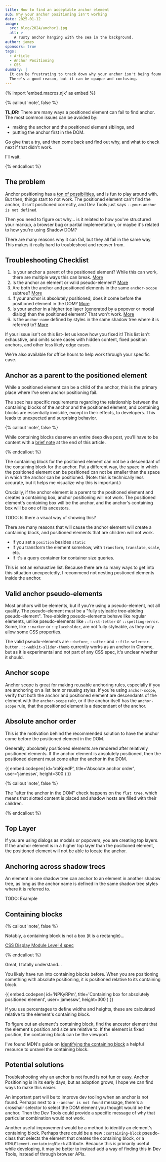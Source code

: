 ```yaml
---
title: How to find an acceptable anchor element
sub: Why your anchor positioning isn't working
date: 2025-01-12
image:
  src: blog/2024/anchor1.jpg
  alt: >
    A rusty anchor hanging with the sea in the background.
author: james
sponsors: true
tags:
  - Article
  - Anchor Positioning
  - CSS
summary: |
  It can be frustrating to track down why your anchor isn't being found.
  There's a good reason, but it can be opaque and confusing.
---
```


{% import 'embed.macros.njk' as embed %}

{% callout 'note', false %}

**TL;DR:** There are many ways a positioned element can fail to find anchor. The
most common issues can be avoided by:

- making the anchor and the positioned element siblings, and
- putting the anchor first in the DOM.

Go give that a try, and then come back and find out why, and what to check next if that didn't work.

I'll wait.

{% endcallout %}

## The problem

Anchor positioning has a [ton of
possibilities](../2024/anchor-position-yearbook.md), and is fun to play around
with. But then, things start to not work. The positioned element can't find the
anchor, it isn't positioned correctly, and Dev Tools just says `--your-anchor is
not defined`.

Then you need to figure out why... is it related to how you've structured your
markup, a browser bug or partial implementation, or maybe it's related to how
you're using Shadow DOM?

There are many reasons why it can fail, but they all fail in the same way. This
makes it really hard to troubleshoot and recover from.

## Troubleshooting Checklist

1. Is your anchor a parent of the positioned element? While this can work, there
   are multiple ways this can break.
   [More](#anchor-as-a-parent-to-the-positioned-element)
1. Is the anchor an element or valid pseudo-element?
   [More](#valid-anchor-pseudo-elements)
1. Are both the anchor and positioned elements in the same `anchor-scope`
   subtree? [More](#anchor-scope)
1. If your anchor is absolutely positioned, does it come before the positioned
   element in the DOM? [More](#absolute-anchor-order)
1. Is your anchor in a higher top layer (generated by a popover or modal dialog)
   than the positioned element? That won't work. [More](#top-layer)
1. Is the `anchor-name` defined by styles in the same shadow tree where it is
   referred to? [More](#anchoring-across-shadow-trees)

If your issue isn't on this list- let us know how you fixed it! This list isn't
exhaustive, and omits some cases with hidden content, fixed position anchors,
and other less likely edge cases.

We're also available for office hours to help work through your specific case.

## Anchor as a parent to the positioned element

While a positioned element can be a child of the anchor, this is the primary
place where I've seen anchor positioning fail.

The spec has specific requirements regarding the relationship between the
containing blocks of the anchor and the positioned element, and containing
blocks are essentially invisible, except in their effects, to developers. This
leads to unexpected and surprising behavior.

{% callout 'note', false %}

While containing blocks deserve an entire deep dive post, you'll have to be
content with a [brief note](#containing-blocks) at the end of this article.

{% endcallout %}

The containing block for the positioned element can not be a descendant of the
containing block for the anchor. Put a different way, the space in which the
positioned element can be positioned can not be smaller than the space in which
the anchor can be positioned. (Note: this is technically less accurate, but it
helps me visualize why this is important.)

Crucially, if the anchor element is a parent to the positioned element and
creates a containing box, anchor positioning will not work. The positioned
element's containing box will be the anchor, and the anchor's containing box
will be one of its ancestors.

TODO: Is there a visual way of showing this?

There are many reasons that will cause the anchor element will create a
containing block, and positioned elements that are children will not work.

  - If you set a `position` besides `static`
  - If you transform the element somehow, with `transform`, `translate`,
    `scale`, etc.
  - If it's a query container for container size queries.

This is not an exhaustive list. Because there are so many ways to get into this
situation unexpectedly, I recommend not nesting postioned elements inside the
anchor.

## Valid anchor pseudo-elements

Most anchors will be elements, but if you're using a pseudo-element, not all
qualify. The pseudo-element must be a "fully styleable tree-abiding
pseudo-element". Tree-abiding pseudo-elements behave like regular elements,
unlike pseudo-elements like `::first-letter` or `::spelling-error`. Some, like
`::marker` or `::placeholder`, are not fully styleable, as they only allow some
CSS properties.

The valid pseudo-elements are `::before`, `::after` and
`::file-selector-button`. `::-webkit-slider-thumb` currently works as an anchor
in Chrome, but as it is experimental and not part of any CSS spec, it's unclear
whether it should.

## Anchor scope

Anchor scope is great for making reusable anchoring rules, especially if you are
anchoring on a list item or reusing styles. If you're using `anchor-scope`,
verify that both the anchor and positioned element are descendants of the
element with the `anchor-scope` rule, or if the anchor itself has the
`anchor-scope` rule, that the positioned element is a descendant of the anchor.

## Absolute anchor order

This is the motivation behind the recommended solution to have the anchor come
before the positioned element in the DOM.

Generally, absolutely positioned elements are rendered after relatively
positioned elements. If the anchor element is absolutely positioned, then the
positioned element must come after the anchor in the DOM.

{{ embed.codepen( id='xbKpedP', title='Absolute anchor order', user='jamessw',
  height=300 ) }}

{% callout 'note', false %}

The "after the anchor in the DOM" check happens on the `flat tree`, which means
that slotted content is placed and shadow hosts are filled with their children.

{% endcallout %}

## Top Layer

If you are using dialogs as modals or popovers, you are creating top layers. If
the anchor element is in a higher top layer than the positioned element, the
positioned element will not be able to locate the anchor.

## Anchoring across shadow trees

An element in one shadow tree can anchor to an element in another shadow tree,
as long as the anchor name is defined in the same shadow tree styles where it is
referred to.

TODO: Example

## Containing blocks

{% callout 'note', false %}

Notably, a containing block is not a box (it is a
rectangle)...

[CSS Display Module Level 4
spec](https://drafts.csswg.org/css-display-4/#containing-block)

{% endcallout %}

Great, I totally understand...

You likely have run into containing blocks before. When you are positioning
something with absolute positioning, it is positioned relative to its containing
block.

{{ embed.codepen( id='NPKyRPm', title='Containing box for absolutely positioned
  element', user='jamessw', height=300 ) }}

If you use percentages to define widths and heights, these are calculated
relative to the element's containing block.

To figure out an element's containing block, find the ancestor element that the
element's position and size are relative to. If the element is fixed position,
the containing block can be the viewport.

I've found MDN's guide on [Identifying the containing
block](https://developer.mozilla.org/en-US/docs/Web/CSS/Containing_block#identifying_the_containing_block)
a helpful resource to unravel the containing block.

## Potential solutions

Troubleshooting why an anchor is not found is not fun or easy. Anchor
Positioning is in its early days, but as adoption grows, I hope we can find ways
to make this easier.

An important part will be to improve dev tooling when an anchor is not found.
Perhaps next to a `--anchor is not found` message, there's a crosshair selector
to select the DOM element you thought would be the anchor. Then the Dev Tools
could provide a specific message of why that particular combination would not
work.

Another useful improvement would be a method to identify an element's containing
block. Perhaps there could be a new `:containing-block` pseudo-class that
selects the element that creates the containing block, or a
`HTMLElement.containingBlock` attribute. Because this is primarily useful while
developing, it may be better to instead add a way of finding this in Dev Tools,
instead of through browser APIs.
